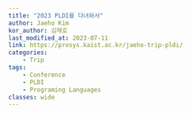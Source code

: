 ```yaml
---
title: "2023 PLDI를 다녀와서"
author: Jaeho Kim
kor_author: 김재호
last_modified_at: 2023-07-11
link: https://prosys.kaist.ac.kr/jaeho-trip-pldi/
categories:
    - Trip
tags:
    - Conference
    - PLDI
    - Programing Languages
classes: wide
---
```


